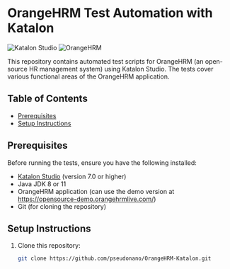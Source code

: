 # OrangeHRM Test Automation with Katalon

![Katalon Studio](https://img.shields.io/badge/Katalon-v10.0.0+-blue.svg)
![OrangeHRM](https://img.shields.io/badge/OrangeHRM-5.0+-orange.svg)

This repository contains automated test scripts for OrangeHRM (an open-source HR management system) using Katalon Studio. The tests cover various functional areas of the OrangeHRM application.

## Table of Contents
- [Prerequisites](#prerequisites)
- [Setup Instructions](#setup-instructions)

## Prerequisites

Before running the tests, ensure you have the following installed:

- [Katalon Studio](https://www.katalon.com/) (version 7.0 or higher)
- Java JDK 8 or 11
- OrangeHRM application (can use the demo version at https://opensource-demo.orangehrmlive.com/)
- Git (for cloning the repository)

## Setup Instructions

1. Clone this repository:
   ```bash
   git clone https://github.com/pseudonano/OrangeHRM-Katalon.git

